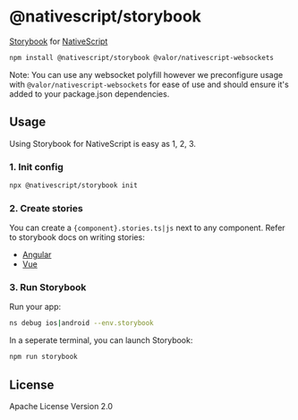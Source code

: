 # @nativescript/storybook

[Storybook](https://storybook.js.org/) for [NativeScript](https://nativescript.org/)

```bash
npm install @nativescript/storybook @valor/nativescript-websockets
```

Note: You can use any websocket polyfill however we preconfigure usage with `@valor/nativescript-websockets` for ease of use and should ensure it's added to your package.json dependencies.

## Usage

Using Storybook for NativeScript is easy as 1, 2, 3.

### 1. Init config

```bash
npx @nativescript/storybook init
```

### 2. Create stories

You can create a `{component}.stories.ts|js` next to any component. Refer to storybook docs on writing stories:

- [Angular](https://storybook.js.org/docs/angular/writing-stories/introduction)
- [Vue](https://storybook.js.org/docs/vue/writing-stories/introduction)

### 3. Run Storybook

Run your app:

```bash
ns debug ios|android --env.storybook
```

In a seperate terminal, you can launch Storybook:

```bash
npm run storybook
```

## License

Apache License Version 2.0

